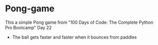 # Pong-game

This a simple Pong game from "100 Days of Code: The Complete Python Pro Bootcamp" Day 22

- The ball gets faster and faster when it bounces from paddles
